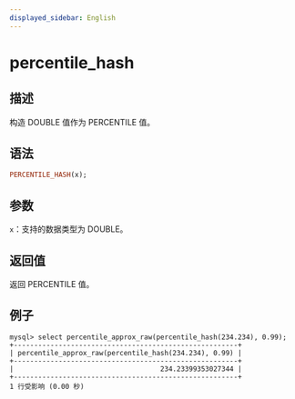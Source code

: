```yaml
---
displayed_sidebar: English
---
```


# percentile_hash

## 描述

构造 DOUBLE 值作为 PERCENTILE 值。

## 语法

```Haskell
PERCENTILE_HASH(x);
```

## 参数

`x`：支持的数据类型为 DOUBLE。

## 返回值

返回 PERCENTILE 值。

## 例子

```Plain Text
mysql> select percentile_approx_raw(percentile_hash(234.234), 0.99);
+-------------------------------------------------------+
| percentile_approx_raw(percentile_hash(234.234), 0.99) |
+-------------------------------------------------------+
|                                    234.23399353027344 |
+-------------------------------------------------------+
1 行受影响 (0.00 秒)